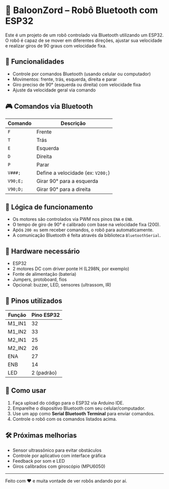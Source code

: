 # 🤖 BaloonZord – Robô Bluetooth com ESP32

Este é um projeto de um robô controlado via Bluetooth utilizando um ESP32. O robô é capaz de se mover em diferentes direções, ajustar sua velocidade e realizar giros de 90 graus com velocidade fixa.

## 📱 Funcionalidades

- Controle por comandos Bluetooth (usando celular ou computador)
- Movimentos: frente, trás, esquerda, direita e parar
- Giro preciso de 90° (esquerda ou direita) com velocidade fixa
- Ajuste da velocidade geral via comando

## 🎮 Comandos via Bluetooth

| Comando | Descrição                          |
|--------|------------------------------------|
| `F`    | Frente                             |
| `T`    | Trás                               |
| `E`    | Esquerda                           |
| `D`    | Direita                            |
| `P`    | Parar                              |
| `V###;`| Define a velocidade (ex: `V200;`)  |
| `V90;E;` | Girar 90° para a esquerda        |
| `V90;D;` | Girar 90° para a direita         |

## 🧠 Lógica de funcionamento

- Os motores são controlados via PWM nos pinos `ENA` e `ENB`.
- O tempo de giro de 90° é calibrado com base na velocidade fixa (200).
- Após `200 ms` sem receber comandos, o robô para automaticamente.
- A comunicação Bluetooth é feita através da biblioteca `BluetoothSerial`.

## 🧰 Hardware necessário

- ESP32
- 2 motores DC com driver ponte H (L298N, por exemplo)
- Fonte de alimentação (bateria)
- Jumpers, protoboard, fios
- Opcional: buzzer, LED, sensores (ultrassom, IR)

## 📌 Pinos utilizados

| Função   | Pino ESP32 |
|----------|------------|
| M1_IN1   | 32         |
| M1_IN2   | 33         |
| M2_IN1   | 25         |
| M2_IN2   | 26         |
| ENA      | 27         |
| ENB      | 14         |
| LED      | 2 (padrão) |

## 🚀 Como usar

1. Faça upload do código para o ESP32 via Arduino IDE.
2. Emparelhe o dispositivo Bluetooth com seu celular/computador.
3. Use um app como **Serial Bluetooth Terminal** para enviar comandos.
4. Controle o robô com os comandos listados acima.

## 🛠️ Próximas melhorias

- Sensor ultrassônico para evitar obstáculos
- Controle por aplicativo com interface gráfica
- Feedback por som e LED
- Giros calibrados com giroscópio (MPU6050)

---

Feito com ❤️ e muita vontade de ver robôs andando por aí.
